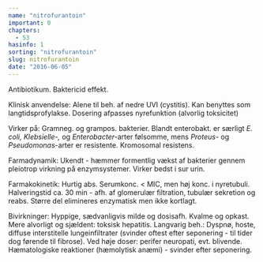 ```yaml
---
name: "nitrofurantoin"
important: 0
chapters:  
  - 53
hasinfo: 1
sorting: "nitrofurantoin"
slug: nitrofurantoin
date: "2016-06-05"
---
```


Antibiotikum. Baktericid effekt.

Klinisk anvendelse: Alene til beh. af nedre UVI  (cystitis). Kan benyttes som langtidsprofylakse. Dosering afpasses nyrefunktion (alvorlig toksicitet)

Virker på: Gramneg. og grampos. bakterier. Blandt enterobakt. er særligt <em>E. coli, Klebsielle-,</em> og <em>Enterobacter-</em>arter følsomme, mens <em>Proteus-</em> og <em>Pseudomonas</em>-arter er resistente. Kromosomal resistens.

Farmadynamik: Ukendt - hæmmer formentlig vækst af bakterier gennem pleiotrop virkning på enzymsystemer. Virker bedst i sur urin.

Farmakokinetik: Hurtig abs. Serumkonc. < MIC, men høj konc. i nyretubuli. Halveringstid ca. 30 min - afh. af glomerulær filtration, tubulær sekretion og reabs. Større del elimineres enzymatisk men ikke kortlagt.

Bivirkninger: Hyppige, sædvanligvis milde og dosisafh. Kvalme og opkast. Mere alvorligt og sjældent: toksisk hepatitis. Langvarig beh.: Dyspnø, hoste, diffuse interstitelle lungeinfiltrater (svinder oftest efter seponering - til tider dog førende til fibrose). Ved høje doser: perifer neuropati, evt. blivende. Hæmatologiske reaktioner (hæmolytisk anæmi) - svinder efter seponering.
